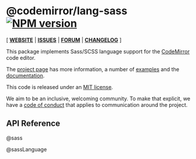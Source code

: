 <!-- NOTE: README.md is generated from src/README.md -->

# @codemirror/lang-sass [![NPM version](https://img.shields.io/npm/v/@codemirror/lang-sass.svg)](https://www.npmjs.org/package/@codemirror/lang-sass)

[ [**WEBSITE**](https://codemirror.net/) | [**ISSUES**](https://github.com/codemirror/dev/issues) | [**FORUM**](https://discuss.codemirror.net/c/next/) | [**CHANGELOG**](https://github.com/codemirror/lang-sass/blob/main/CHANGELOG.md) ]

This package implements Sass/SCSS language support for the
[CodeMirror](https://codemirror.net/) code editor.

The [project page](https://codemirror.net/) has more information, a
number of [examples](https://codemirror.net/examples/) and the
[documentation](https://codemirror.net/docs/).

This code is released under an
[MIT license](https://github.com/codemirror/lang-css/tree/main/LICENSE).

We aim to be an inclusive, welcoming community. To make that explicit,
we have a [code of
conduct](http://contributor-covenant.org/version/1/1/0/) that applies
to communication around the project.

## API Reference

@sass

@sassLanguage

